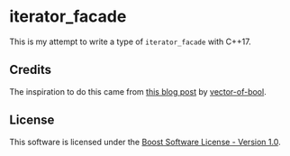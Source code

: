 # iterator_facade
This is my attempt to write a type of `iterator_facade` with C++17.

## Credits
The inspiration to do this came from [this blog post](https://vector-of-bool.github.io/2020/06/13/cpp20-iter-facade.html) by [vector-of-bool](https://github.com/vector-of-bool).

## License
This software is licensed under the [Boost Software License - Version 1.0](https://www.boost.org/LICENSE_1_0.txt).